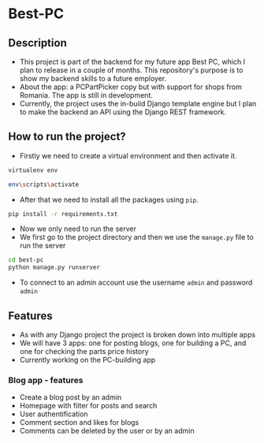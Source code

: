 # Best-PC

## Description

- This project is part of the backend for my future app Best PC, which I plan to release in a couple of months. This repository's purpose is to show my backend skills to a future employer.
- About the app: a PCPartPicker copy but with support for shops from Romania. The app is still in development.
- Currently, the project uses the in-build Django template engine but I plan to make the backend an API using the Django REST framework.

## How to run the project?

- Firstly we need to create a virtual environment and then activate it.

```bash
virtualenv env

env\scripts\activate
```

- After that we need to install all the packages using `pip`.

```bash
pip install -r requirements.txt
```

- Now we only need to run the server
- We first go to the project directory and then we use the `manage.py` file to run the server

```bash
cd best-pc
python manage.py runserver
```

- To connect to an admin account use the username `admin` and password `admin`

## Features

- As with any Django project the project is broken down into multiple apps
- We will have 3 apps: one for posting blogs, one for building a PC, and one for checking the parts price history
- Currently working on the PC-building app

### Blog app - features

- Create a blog post by an admin
- Homepage with filter for posts and search
- User authentification
- Comment section and likes for blogs
- Comments can be deleted by the user or by an admin
